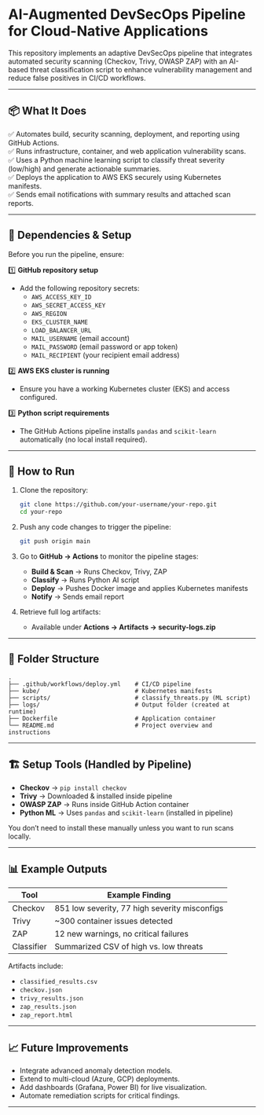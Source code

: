 

# AI-Augmented DevSecOps Pipeline for Cloud-Native Applications

This repository implements an adaptive DevSecOps pipeline that integrates automated security scanning (Checkov, Trivy, OWASP ZAP) with an AI-based threat classification script to enhance vulnerability management and reduce false positives in CI/CD workflows.

---

## 📦 What It Does

✅ Automates build, security scanning, deployment, and reporting using GitHub Actions.  
✅ Runs infrastructure, container, and web application vulnerability scans.  
✅ Uses a Python machine learning script to classify threat severity (low/high) and generate actionable summaries.  
✅ Deploys the application to AWS EKS securely using Kubernetes manifests.  
✅ Sends email notifications with summary results and attached scan reports.

---

## 🔧 Dependencies & Setup

Before you run the pipeline, ensure:

1️⃣ **GitHub repository setup**  
- Add the following repository secrets:
  - `AWS_ACCESS_KEY_ID`  
  - `AWS_SECRET_ACCESS_KEY`  
  - `AWS_REGION`  
  - `EKS_CLUSTER_NAME`  
  - `LOAD_BALANCER_URL`  
  - `MAIL_USERNAME` (email account)  
  - `MAIL_PASSWORD` (email password or app token)  
  - `MAIL_RECIPIENT` (your recipient email address)

2️⃣ **AWS EKS cluster is running**  
- Ensure you have a working Kubernetes cluster (EKS) and access configured.

3️⃣ **Python script requirements**  
- The GitHub Actions pipeline installs `pandas` and `scikit-learn` automatically (no local install required).

---

## 🚀 How to Run

1. Clone the repository:
   ```bash
   git clone https://github.com/your-username/your-repo.git
   cd your-repo
   ```

2. Push any code changes to trigger the pipeline:
   ```bash
   git push origin main
   ```

3. Go to **GitHub → Actions** to monitor the pipeline stages:
   - **Build & Scan** → Runs Checkov, Trivy, ZAP
   - **Classify** → Runs Python AI script
   - **Deploy** → Pushes Docker image and applies Kubernetes manifests
   - **Notify** → Sends email report

4. Retrieve full log artifacts:
   - Available under **Actions → Artifacts → security-logs.zip**

---

## 📂 Folder Structure

```
.
├── .github/workflows/deploy.yml    # CI/CD pipeline
├── kube/                           # Kubernetes manifests
├── scripts/                        # classify_threats.py (ML script)
├── logs/                           # Output folder (created at runtime)
├── Dockerfile                      # Application container
└── README.md                       # Project overview and instructions
```

---

## 🏗️ Setup Tools (Handled by Pipeline)

- **Checkov** → `pip install checkov`  
- **Trivy** → Downloaded & installed inside pipeline  
- **OWASP ZAP** → Runs inside GitHub Action container  
- **Python ML** → Uses `pandas` and `scikit-learn` (installed in pipeline)

You don’t need to install these manually unless you want to run scans locally.

---

## 📊 Example Outputs

| Tool      | Example Finding                          |
|-----------|-----------------------------------------|
| Checkov   | 851 low severity, 77 high severity misconfigs |
| Trivy     | ~300 container issues detected          |
| ZAP       | 12 new warnings, no critical failures   |
| Classifier| Summarized CSV of high vs. low threats  |

Artifacts include:
- `classified_results.csv`  
- `checkov.json`  
- `trivy_results.json`  
- `zap_results.json`  
- `zap_report.html`

---

## 📈 Future Improvements

- Integrate advanced anomaly detection models.  
- Extend to multi-cloud (Azure, GCP) deployments.  
- Add dashboards (Grafana, Power BI) for live visualization.  
- Automate remediation scripts for critical findings.

---


